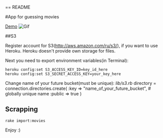 == README

#App for guessing movies

[Demo](http://guessa.herokuapp.com/)
![Gif](http://i.imgur.com/2mtF5Ek.gif)


##S3

Register account for S3(http://aws.amazon.com/ru/s3/), if you want to use Heroku. Heroku doesn't provide own storage for files.

Next you need to export environment variables(in Terminal):

    heroku config:set S3_ACCESS_KEY_ID=key_id_here
    heroku config:set S3_SECRET_ACCESS_KEY=your_key_here

Change name of your future bucket(must be unique):
*lib/s3.rb*
    directory = connection.directories.create(
      :key    => "name_of_your_future_bucket", # globally unique name
      :public => true
    )

## Scrapping

    rake import:movies

Enjoy :)
